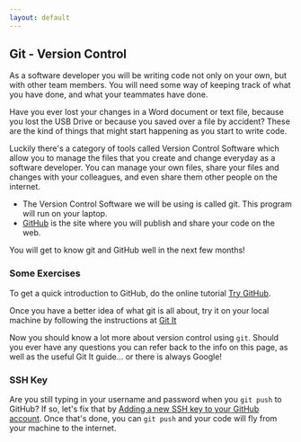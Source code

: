 ```yaml
---
layout: default
---
```


## Git - Version Control

As a software developer you will be writing code not only on your own, but with other team members. You will need some way of keeping track of what you have done, and what your teammates have done.

Have you ever lost your changes in a Word document or text file, because you lost the USB Drive or because you saved over a file by accident? These are the kind of things that might start happening as you start to write code.

Luckily there's a category of tools called Version Control Software which allow you to manage the files that you create and change everyday as a software developer.
You can manage your own files, share your files and changes with your colleagues, and even share them other people on the internet.

* The Version Control Software we will be using is called git. This program will run on your laptop.
* [GitHub](http://github.com) is the site where you will publish and share your code on the web.

You will get to know git and GitHub well in the next few months!

### Some Exercises

To get a quick introduction to GitHub, do the online tutorial [Try GitHub](https://try.github.io).

Once you have a better idea of what git is all about, try it on your local machine by following the instructions at [Git It](https://github.com/jlord/git-it)

<!--codex ignore refer back-->
Now you should know a lot more about version control using `git`. Should you ever have any questions you can refer back to the info on this page, as well as the useful Git It guide... or there is always Google!

### SSH Key

Are you still typing in your username and password when you `git push` to GitHub? If so, let's fix that by [Adding a new SSH key to your GitHub account](https://help.github.com/articles/adding-a-new-ssh-key-to-your-github-account/#platform-linux). Once that's done, you can `git push` and your code will fly from your machine to the internet.
